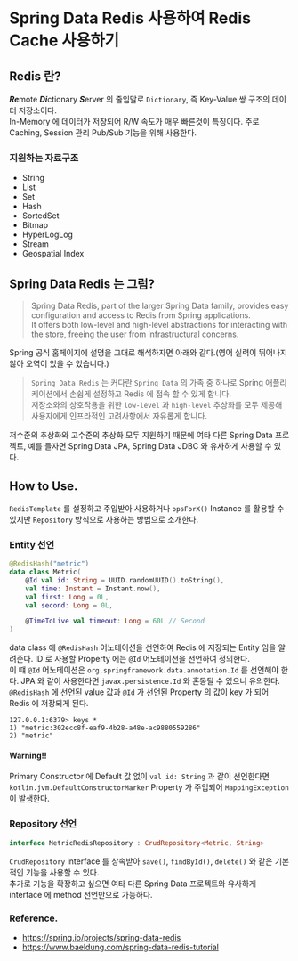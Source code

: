 # Spring Data Redis 사용하여 Redis Cache 사용하기

## Redis 란?

***Re***mote ***Di***ctionary ***S***erver 의 줄임말로 `Dictionary`, 즉 Key-Value 쌍 구조의 데이터 저장소이다.   
In-Memory 에 데이터가 저장되어 R/W 속도가 매우 빠른것이 특징이다. 주로 Caching, Session 관리 Pub/Sub 기능을 위해 사용한다.

### 지원하는 자료구조

- String
- List
- Set
- Hash
- SortedSet
- Bitmap
- HyperLogLog
- Stream
- Geospatial Index

## Spring Data Redis 는 그럼?

> Spring Data Redis, part of the larger Spring Data family, provides easy configuration and access to Redis from Spring applications.   
> It offers both low-level and high-level abstractions for interacting with the store, freeing the user from infrastructural concerns.

Spring 공식 홈페이지에 설명을 그대로 해석하자면 아래와 같다.(영어 실력이 뛰어나지 않아 오역이 있을 수 있습니다.)

> `Spring Data Redis` 는 커다란 `Spring Data` 의 가족 중 하나로 Spring 애플리케이션에서 손쉽게 설정하고 Redis 에 접속 할 수 있게 합니다.      
> 저장소와의 상호작용을 위한 `low-level` 과 `high-level` 추상화를 모두 제공해 사용자에게 인프라적인 고려사항에서 자유롭게 합니다.

저수준의 추상화와 고수준의 추상화 모두 지원하기 때문에 여타 다른 Spring Data 프로젝트, 예를 들자면 Spring Data JPA, Spring Data JDBC 와 유사하게 사용할 수 있다.

## How to Use.

`RedisTemplate` 를 설정하고 주입받아 사용하거나 `opsForX()` Instance 를 활용할 수 있지만 `Repository` 방식으로 사용하는 방법으로 소개한다.

### Entity 선언

```kotlin
@RedisHash("metric")
data class Metric(
    @Id val id: String = UUID.randomUUID().toString(),
    val time: Instant = Instant.now(),
    val first: Long = 0L,
    val second: Long = 0L,

    @TimeToLive val timeout: Long = 60L // Second
)
```

data class 에 `@RedisHash` 어노테이션을 선언하여 Redis 에 저장되는 Entity 임을 알려준다. ID 로 사용할 Property 에는 `@Id` 어노테이션을 선언하여 정의한다.   
이 떄 `@Id` 어노테이션은 `org.springframework.data.annotation.Id` 를 선언해야 한다. JPA 와 같이 사용한다면 `javax.persistence.Id` 와 혼동될 수 있으니
유의한다.    
`@RedisHash` 에 선언된 value 값과 `@Id` 가 선언된 Property 의 값이 key 가 되어 Redis 에 저장되게 된다.

```
127.0.0.1:6379> keys *
1) "metric:302ecc8f-eaf9-4b28-a48e-ac9880559286"
2) "metric"
```

#### Warning!!

Primary Constructor 에 Default 값 없이 `val id: String` 과 같이 선언한다면 `kotlin.jvm.DefaultConstructorMarker` Property 가
주입되어 `MappingException` 이 발생한다.

### Repository 선언

```kotlin
interface MetricRedisRepository : CrudRepository<Metric, String>
```

`CrudRepository` interface 를 상속받아 `save()`, `findById()`, `delete()` 와 같은 기본적인 기능을 사용할 수 있다.   
추가로 기능을 확장하고 싶으면 여타 다른 Spring Data 프로젝트와 유사하게 interface 에 method 선언만으로 가능하다.

### Reference.

- https://spring.io/projects/spring-data-redis
- https://www.baeldung.com/spring-data-redis-tutorial